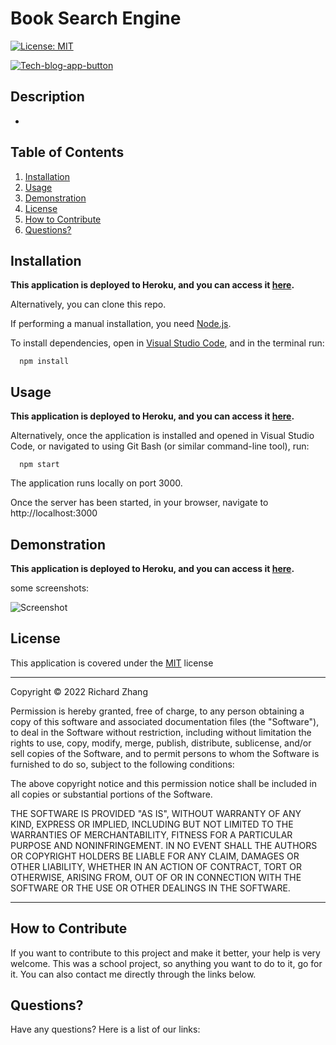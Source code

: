 # Book Search Engine

[![License: MIT](https://img.shields.io/badge/License-MIT-yellow.svg)]() 

[![Tech-blog-app-button](https://www.herokucdn.com/deploy/button.svg)]()


## Description

-  

## Table of Contents

1. [Installation](#installation)
2. [Usage](#usage)
3. [Demonstration](#demonstration)
4. [License](#license)
5. [How to Contribute](#how-to-contribute)
6. [Questions?](#questions)

## <a id="installation"></a>Installation

**This application is deployed to Heroku, and you can access it [here]().**

Alternatively, you can clone this repo. 

If performing a manual installation, you need [Node.js](https://nodejs.org/en/).

To install dependencies, open in [Visual Studio Code](https://code.visualstudio.com/), and in the terminal run: 

      npm install 


## <a id="usage"></a>Usage

**This application is deployed to Heroku, and you can access it [here]().**

Alternatively, once the application is installed and opened in Visual Studio Code, or navigated to using Git Bash (or similar command-line tool), run: 

      npm start 

The application runs locally on port 3000.

Once the server has been started, in your browser, navigate to http://localhost:3000

## <a id="demonstration"></a> Demonstration

**This application is deployed to Heroku, and you can access it [here]().**

some screenshots:

![Screenshot]()

## <a id="license"></a>License

This application is covered under the [MIT](https://opensource.org/licenses/MIT) license

----------------------------------------------------------------

  Copyright © 2022 Richard Zhang

  Permission is hereby granted, free of charge, to any person obtaining a copy of this software and associated documentation files (the "Software"), to deal in the Software without restriction, including without limitation the rights to use, copy, modify, merge, publish, distribute, sublicense, and/or sell copies of the Software, and to permit persons to whom the Software is furnished to do so, subject to the following conditions:
  
  The above copyright notice and this permission notice shall be included in all copies or substantial portions of the Software.
  
  THE SOFTWARE IS PROVIDED "AS IS", WITHOUT WARRANTY OF ANY KIND, EXPRESS OR IMPLIED, INCLUDING BUT NOT LIMITED TO THE WARRANTIES OF MERCHANTABILITY, FITNESS FOR A PARTICULAR PURPOSE AND NONINFRINGEMENT. IN NO EVENT SHALL THE AUTHORS OR COPYRIGHT HOLDERS BE LIABLE FOR ANY CLAIM, DAMAGES OR OTHER LIABILITY, WHETHER IN AN ACTION OF CONTRACT, TORT OR OTHERWISE, ARISING FROM, OUT OF OR IN CONNECTION WITH THE SOFTWARE OR THE USE OR OTHER DEALINGS IN THE SOFTWARE.

  ----------------------------------------------------------------

## <a id="how-to-contribute"></a>How to Contribute

If you want to contribute to this project and make it better, your help is very welcome. This was a school project, so anything you want to do to it, go for it. You can also contact me directly through the links below.

## <a id="questions"></a>Questions?

Have any questions? Here is a list of our links:
